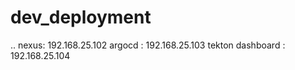# dev_deployment
..
nexus: 192.168.25.102
argocd : 192.168.25.103
tekton dashboard : 192.168.25.104
